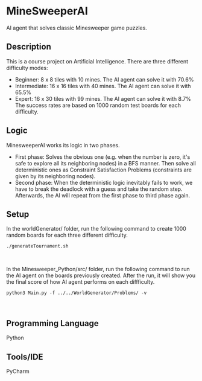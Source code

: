 # MineSweeperAI
AI agent that solves classic Minesweeper game puzzles.

## Description

This is a course project on Artificial Intelligence.
There are three different difficulty modes:
- Beginner: 8 x 8 tiles with 10 mines. The AI agent can solve it with 70.6%
- Intermediate: 16 x 16 tiles with 40 mines. The AI agent can solve it with 65.5%
- Expert: 16 x 30 tiles with 99 mines. The AI agent can solve it with 8.7%
The success rates are based on 1000 random test boards for each difficulty.

## Logic

MinesweeperAI works its logic in two phases. <br/>
- First phase: Solves the obvious one (e.g. when the number is zero, it's safe to explore all its neighboring nodes) in a BFS manner. Then solve all deterministic ones as Constraint Satisfaction Problems (constraints are given by its neighboring nodes). <br/>
- Second phase: When the deterministic logic inevitably fails to work, we have to break the deadlock with a guess and take the random step. <br/>
Afterwards, the AI will repeat from the first phase to third phase again. <br/>

## Setup

In the worldGenerator/ folder, run the following command to create 1000 random boards for each three different difficulty.
```
./generateTournament.sh
```
<br/>

In the Minesweeper_Python/src/ folder, run the following command to run the AI agent on the boards previously created. After the run, it will show you the final score of how AI agent performs on each diffficulty.
```
python3 Main.py -f ../../WorldGenerator/Problems/ -v
```
<br/>

## Programming Language
Python

## Tools/IDE
PyCharm
